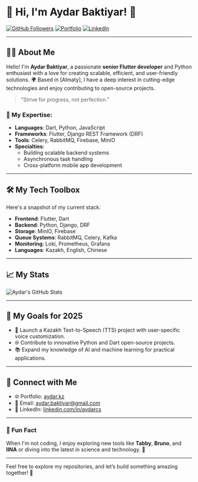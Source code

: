 # 🌟 Hi, I'm Aydar Baktiyar! 👋

[![GitHub Followers](https://img.shields.io/github/followers/aydardevkz?label=Follow%20Me&style=social)](https://github.com/aydardevkz)
[![Portfolio](https://img.shields.io/badge/Portfolio-Visit%20Now-blue)](https://aydar.kz)
[![LinkedIn](https://img.shields.io/badge/LinkedIn-Connect%20with%20Me-blue)]([https://linkedin.com/in/aydarcs](https://www.linkedin.com/in/aydarcs/))

---

## 👨‍💻 About Me

Hello! I'm **Aydar Baktiyar**, a passionate **senior Flutter developer** and Python enthusiast with a love for creating scalable, efficient, and user-friendly solutions. 🌍 Based in [Almaty], I have a deep interest in cutting-edge technologies and enjoy contributing to open-source projects.

> "Strive for progress, not perfection."

### 🔧 My Expertise:
- **Languages**: Dart, Python, JavaScript
- **Frameworks**: Flutter, Django REST Framework (DRF)
- **Tools**: Celery, RabbitMQ, Firebase, MinIO
- **Specialties**:
  - Building scalable backend systems
  - Asynchronous task handling
  - Cross-platform mobile app development

---

## 🛠️ My Tech Toolbox

Here's a snapshot of my current stack:

- **Frontend**: Flutter, Dart
- **Backend**: Python, Django, DRF
- **Storage**: MinIO, Firebase
- **Queue Systems**: RabbitMQ, Celery, Kafka
- **Monitoring**: Loki, Prometheus, Grafana
- **Languages**: Kazakh, English, Chinese

---

## 📈 My Stats

![Aydar's GitHub Stats](https://github-readme-stats.vercel.app/api?username=aydardevkz&show_icons=true&theme=radical)

---

## 🎯 My Goals for 2025

- 🚀 Launch a Kazakh Text-to-Speech (TTS) project with user-specific voice customization.
- 🌐 Contribute to innovative Python and Dart open-source projects.
- 📚 Expand my knowledge of AI and machine learning for practical applications.

---

## 🤝 Connect with Me

- 🌐 Portfolio: [aydar.kz](https://aydar.kz)
- 📧 Email: [aydar.baktiyar@gmail.com](mailto:aydar.baktiyar@gmail.com)
- 💼 LinkedIn: [linkedin.com/in/aydarcs](https://linkedin.com/in/aydarcs)

---

### 🌟 Fun Fact

When I'm not coding, I enjoy exploring new tools like **Tabby**, **Bruno**, and **IINA** or diving into the latest in science and technology. 🚀

---

Feel free to explore my repositories, and let’s build something amazing together! 🚀
